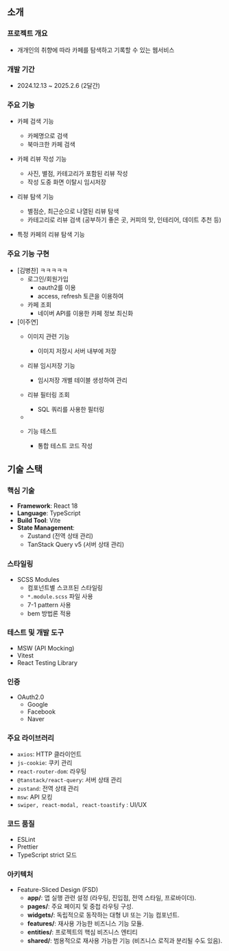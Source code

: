 ## 소개

### 프로젝트 개요

- 개개인의 취향에 따라 카페를 탐색하고 기록할 수 있는 웹서비스

### 개발 기간

- 2024.12.13 ~ 2025.2.6 (2달간)

### 주요 기능

- 카페 검색 기능
  - 카페명으로 검색
  - 북마크한 카페 검색
    
- 카페 리뷰 작성 기능
  - 사진, 별점, 카테고리가 포함된 리뷰 작성
  - 작성 도중 화면 이탈시 임시저장

- 리뷰 탐색 기능
  - 별점순, 최근순으로 나열된 리뷰 탐색
  - 카테고리로 리뷰 검색 (공부하기 좋은 곳, 커피의 맛, 인테리어, 데이트 추천 등)

- 특정 카페의 리뷰 탐색 기능

### 주요 기능 구현
- [김병찬] ㅋㅋㅋㅋㅋ
  - 로그인/회원가입
    - oauth2를 이용
    - access, refresh 토큰을 이용하여
  - 카페 조회
    - 네이버 API를 이용한 카페 정보 최신화
- [이주연]
    - 이미지 관련 기능
      - 이미지 저장시 서버 내부에 저장
    - 리뷰 임시저장 기능
        - 임시저장 개별 테이블 생성하여 관리
    - 리뷰 필터링 조회
      - SQL 쿼리를 사용한 필터링
      
    - 
    - 기능 테스트
      - 통합 테스트 코드 작성
## 기술 스택

### 핵심 기술

- **Framework**: React 18
- **Language**: TypeScript
- **Build Tool**: Vite
- **State Management**:
    - Zustand (전역 상태 관리)
    - TanStack Query v5 (서버 상태 관리)

### 스타일링

- SCSS Modules
    - 컴포넌트별 스코프된 스타일링
    - `*.module.scss` 파일 사용
    - 7-1 pattern 사용
    - bem 방법론 적용

### 테스트 및 개발 도구

- MSW (API Mocking)
- Vitest
- React Testing Library

### 인증

- OAuth2.0
    - Google
    - Facebook
    - Naver

### 주요 라이브러리

- `axios`: HTTP 클라이언트
- `js-cookie`: 쿠키 관리
- `react-router-dom`: 라우팅
- `@tanstack/react-query`: 서버 상태 관리
- `zustand`: 전역 상태 관리
- `msw`: API 모킹
- `swiper, react-modal, react-toastify` : UI/UX

### 코드 품질

- ESLint
- Prettier
- TypeScript strict 모드

### 아키텍처

- Feature-Sliced Design (FSD)
    - **app/**: 앱 실행 관련 설정 (라우팅, 진입점, 전역 스타일, 프로바이더).
    - **pages/**: 주요 페이지 및 중첩 라우팅 구성.
    - **widgets/**: 독립적으로 동작하는 대형 UI 또는 기능 컴포넌트.
    - **features/**: 재사용 가능한 비즈니스 기능 모듈.
    - **entities/**: 프로젝트의 핵심 비즈니스 엔티티
    - **shared/**: 범용적으로 재사용 가능한 기능 (비즈니스 로직과 분리될 수도 있음).
